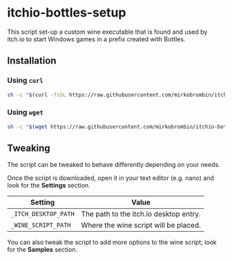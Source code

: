 # itchio-bottles-setup
This script set-up a custom wine executable that is found and used by itch.io 
to start Windows games in a prefix created with Bottles.

## Installation
### Using `curl`
```bash
sh -c "$(curl -fsSL https://raw.githubusercontent.com/mirkobrombin/itchio-bottles-setup/main/itchio-bottles-setup)"
```

### Using `wget`
```bash
sh -c "$(wget https://raw.githubusercontent.com/mirkobrombin/itchio-bottles-setup/main/itchio-bottles-setup -O -)"
```

## Tweaking
The script can be tweaked to behave differently depending on your needs.

Once the script is downloaded, open it in your text editor (e.g. nano) and
look for the **Settings** section.

| **Setting** | **Value** |
| ------------ | --------- |
| `_ITCH_DESKTOP_PATH` | The path to the itch.io desktop entry. |
| `_WINE_SCRIPT_PATH` | Where the wine script will be placed. |

You can also tweak the script to add more options to the wine script; look
for the **Samples** section.
